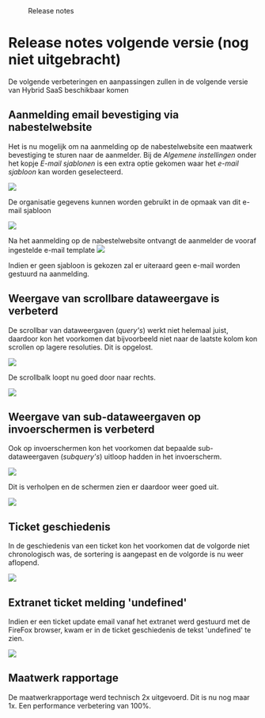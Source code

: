 <properties>
	<page>
		<title>Release notes volgende versie</title>
	</page>
	<menu>
		<position>Release notes</position>
		<title>Volgende versie oud</title>
	</menu>
</properties>

Release notes volgende versie (nog niet uitgebracht)
===================
De volgende verbeteringen en aanpassingen zullen in de volgende versie van Hybrid SaaS beschikbaar komen




Aanmelding email bevestiging via nabestelwebsite
----------------------
Het is nu mogelijk om na aanmelding op de nabestelwebsite een maatwerk bevestiging te sturen naar de aanmelder.
Bij de *Algemene instellingen* onder het kopje *E-mail sjablonen* is een extra optie gekomen waar het *e-mail sjabloon* kan worden geselecteerd.

![](images/algemene-instellingen.jpg)  
  
De organisatie gegevens kunnen worden gebruikt in de opmaak van dit e-mail sjabloon

![](images/e-mail-template.jpg)

 
Na het aanmelding op de nabestelwebsite ontvangt de aanmelder de vooraf ingestelde e-mail template 
![](images/ontvangen-email.jpg)

<div class="info">
	Indien er geen sjabloon is gekozen zal er uiteraard geen e-mail worden gestuurd na aanmelding.
</div>



Weergave van scrollbare dataweergave is verbeterd
------------------
De scrollbar van dataweergaven (*query's*) werkt niet helemaal juist, daardoor kon het voorkomen dat bijvoorbeeld niet naar de laatste kolom kon scrollen op lagere resoluties. Dit is opgelost.   


![](images/query-scrollbalk.jpg)

De scrollbalk loopt nu goed door naar rechts.

![](images/query-scrollbalk-fixed.jpg)



Weergave van sub-dataweergaven op invoerschermen is verbeterd
------------------
Ook op invoerschermen kon het voorkomen dat bepaalde sub-dataweergaven (*subquery's*) uitloop hadden in het invoerscherm.

![](images/dialoog-query-uitloop.jpg)

Dit is verholpen en de schermen zien er daardoor weer goed uit.

![](images/dialoog-query-uitloop-fixed.jpg)



Ticket geschiedenis
------------------
In de geschiedenis van een ticket kon het voorkomen dat de volgorde niet chronologisch was, de sortering is aangepast en de volgorde is nu weer aflopend.

![](images/ticket-geschiedenis-sortering.jpg)

Extranet ticket melding 'undefined'
------------------------
Indien er een ticket update email vanaf het extranet werd gestuurd met de FireFox browser, kwam er in de ticket geschiedenis de tekst 'undefined' te zien.

![](images/ticket-undefined.jpg)



Maatwerk rapportage
------------------------
De maatwerkrapportage werd technisch 2x uitgevoerd. Dit is nu nog maar 1x. Een performance verbetering van 100%.   